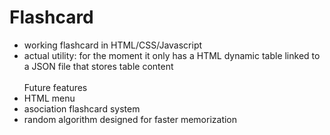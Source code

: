 # Flashcard
 - working flashcard in HTML/CSS/Javascript
 - actual utility: for the moment it only has a HTML dynamic table linked to a JSON file that stores table content <br><br>
 <h>Future features</h>
 - HTML menu
 - asociation flashcard system
 - random algorithm designed for faster memorization
